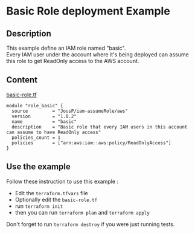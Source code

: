 # Basic Role deployment Example
## Description
This example define an IAM role named "basic".  
Every IAM user under the account where it's being deployed can assume this role to get ReadOnly access to the AWS account.  

## Content
[basic-role.tf](basic-role.tf)
```
module "role_basic" {
  source         = "JousP/iam-assumeRole/aws"
  version        = "1.0.2"
  name           = "basic"
  description    = "Basic role that every IAM users in this account can assume to have ReadOnly access"
  policies_count = 1
  policies       = ["arn:aws:iam::aws:policy/ReadOnlyAccess"]
}
```

## Use the example
Follow these instruction to use this example :  
- Edit the `terraform.tfvars` file
- Optionally edit the `basic-role.tf`
- run `terraform init`
- then you can run `terraform plan` and `terraform apply`

Don't forget to run `terraform destroy` if you were just running tests.